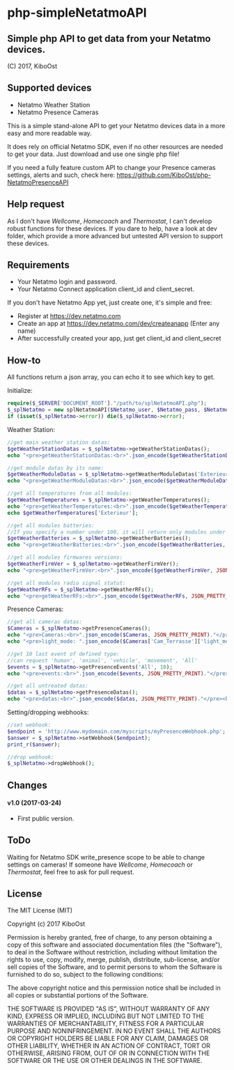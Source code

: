 # php-simpleNetatmoAPI

## Simple php API to get data from your Netatmo devices.
(C) 2017, KiboOst

## Supported devices

- Netatmo Weather Station
- Netatmo Presence Cameras

This is a simple stand-alone API to get your Netatmo devices data in a more easy and more readable way.

It does rely on official Netatmo SDK, even if no other resources are needed to get your data. Just download and use one single php file!

If you need a fully feature custom API to change your Presence cameras settings, alerts and such, check here: https://github.com/KiboOst/php-NetatmoPresenceAPI 

## Help request

As I don't have *Wellcome*, *Homecoach* and *Thermostat*, I can't develop robust functions for these devices. If you dare to help, have a look at dev folder, which provide a more advanced but untested API version to support these devices.

## Requirements

- Your Netatmo login and password.
- Your Netatmo Connect application client_id and client_secret.

If you don't have Netatmo App yet, just create one, it's simple and free:

- Register at https://dev.netatmo.com
- Create an app at https://dev.netatmo.com/dev/createanapp (Enter any name)
- After successfully created your app, just get client_id and client_secret

## How-to

All functions return a json array, you can echo it to see which key to get.

Initialize:
```php
require($_SERVER['DOCUMENT_ROOT']."/path/to/splNetatmoAPI.php");
$_splNetatmo = new splNetatmoAPI($Netatmo_user, $Netatmo_pass, $Netatmo_app_id, $Netatmo_app_secret);
if (isset($_splNetatmo->error)) die($_splNetatmo->error);
```

Weather Station:

```php
//get main weather station datas:
$getWeatherStationDatas = $_splNetatmo->getWeatherStationDatas();
echo "<pre>getWeatherStationDatas:<br>".json_encode($getWeatherStationDatas, JSON_PRETTY_PRINT)."</pre><br>";

//get module datas by its name:
$getWeatherModuleDatas = $_splNetatmo->getWeatherModuleDatas('Exterieur');
echo "<pre>getWeatherModuleDatas:<br>".json_encode($getWeatherModuleDatas, JSON_PRETTY_PRINT)."</pre><br>";

//get all temperatures from all modules:
$getWeatherTemperatures = $_splNetatmo->getWeatherTemperatures();
echo "<pre>getWeatherTemperatures:<br>".json_encode($getWeatherTemperatures, JSON_PRETTY_PRINT)."</pre><br>";
echo $getWeatherTemperatures['Exterieur'];

//get all modules batteries:
//If you specify a number under 100, it will return only modules under this number so you can get low batteries modules.
$getWeatherBatteries = $_splNetatmo->getWeatherBatteries();
echo "<pre>getWeatherBatteries:<br>".json_encode($getWeatherBatteries, JSON_PRETTY_PRINT)."</pre><br>";

//get all modules firmwares versions:
$getWeatherFirmVer = $_splNetatmo->getWeatherFirmVer();
echo "<pre>getWeatherFirmVer:<br>".json_encode($getWeatherFirmVer, JSON_PRETTY_PRINT)."</pre><br>";

//get all modules radio signal statut:
$getWeatherRFs = $_splNetatmo->getWeatherRFs();
echo "<pre>getWeatherRFs:<br>".json_encode($getWeatherRFs, JSON_PRETTY_PRINT)."</pre><br>";
```

Presence Cameras:

```php
//get all cameras datas:
$Cameras = $_splNetatmo->getPresenceCameras();
echo "<pre>Cameras:<br>".json_encode($Cameras, JSON_PRETTY_PRINT)."</pre><br>";
echo "<pre>light_mode: ".json_encode($Cameras['Cam_Terrasse']['light_mode_status'], JSON_PRETTY_PRINT)."</pre><br>";

//get 10 last event of defined type:
//can request 'human', 'animal', 'vehicle', 'movement', 'All'
$events = $_splNetatmo->getPresenceEvents('All', 10);
echo "<pre>events:<br>".json_encode($events, JSON_PRETTY_PRINT)."</pre><br>";

//get all untreated datas:
$datas = $_splNetatmo->getPresenceDatas();
echo "<pre>datas:<br>".json_encode($datas, JSON_PRETTY_PRINT)."</pre><br>";
```

Setting/dropping webhooks:

```php
//set webhook:
$endpoint = 'http://www.mydomain.com/myscripts/myPresenceWebhook.php';
$answer = $_splNetatmo->setWebhook($endpoint);
print_r($answer);

//drop webhook:
$_splNetatmo->dropWebhook();
```

## Changes

#### v1.0 (2017-03-24)
- First public version.

## ToDo

Waiting for Netatmo SDK write_presence scope to be able to change settings on cameras!
If someone have *Wellcome*, *Homecoach* or *Thermostat*, feel free to ask for pull request.


## License

The MIT License (MIT)

Copyright (c) 2017 KiboOst

Permission is hereby granted, free of charge, to any person obtaining a copy
of this software and associated documentation files (the "Software"), to deal
in the Software without restriction, including without limitation the rights
to use, copy, modify, merge, publish, distribute, sub-license, and/or sell
copies of the Software, and to permit persons to whom the Software is
furnished to do so, subject to the following conditions:

The above copyright notice and this permission notice shall be included in all
copies or substantial portions of the Software.

THE SOFTWARE IS PROVIDED "AS IS", WITHOUT WARRANTY OF ANY KIND, EXPRESS OR
IMPLIED, INCLUDING BUT NOT LIMITED TO THE WARRANTIES OF MERCHANTABILITY,
FITNESS FOR A PARTICULAR PURPOSE AND NONINFRINGEMENT. IN NO EVENT SHALL THE
AUTHORS OR COPYRIGHT HOLDERS BE LIABLE FOR ANY CLAIM, DAMAGES OR OTHER
LIABILITY, WHETHER IN AN ACTION OF CONTRACT, TORT OR OTHERWISE, ARISING FROM,
OUT OF OR IN CONNECTION WITH THE SOFTWARE OR THE USE OR OTHER DEALINGS IN THE
SOFTWARE.
